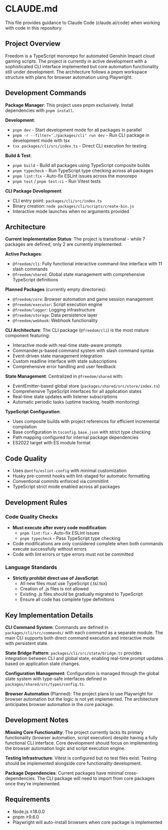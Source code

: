 # CLAUDE.md

This file provides guidance to Claude Code (claude.ai/code) when working with code in this repository.

## Project Overview

Freedom is a TypeScript monorepo for automated Genshin Impact cloud gaming scripts. The project is currently in active development with a sophisticated CLI interface implemented but core automation functionality still under development. The architecture follows a pnpm workspace structure with plans for browser automation using Playwright.

## Development Commands

**Package Manager**: This project uses pnpm exclusively. Install dependencies with `pnpm install`.

**Development**:
- `pnpm dev` - Start development mode for all packages in parallel
- `pnpm -r --filter='./packages/cli' run dev` - Run CLI package in development mode with tsx
- `tsx packages/cli/src/index.ts` - Direct CLI execution for testing

**Build & Test**:
- `pnpm build` - Build all packages using TypeScript composite builds
- `pnpm typecheck` - Run TypeScript type checking across all packages
- `pnpm lint:fix` - Auto-fix ESLint issues across the monorepo
- `pnpm test` / `pnpm test:ci` - Run Vitest tests

**CLI Package Development**:
- CLI entry point: `packages/cli/src/index.ts`
- Binary creation: `node packages/cli/scripts/create-bin.js`
- Interactive mode launches when no arguments provided

## Architecture

**Current Implementation Status**:
The project is transitional - while 7 packages are defined, only 2 are currently implemented:

**Active Packages**:
- `@freedom/cli`: Fully functional interactive command-line interface with 11 slash commands
- `@freedom/shared`: Global state management with comprehensive TypeScript definitions

**Planned Packages** (currently empty directories):
- `@freedom/core`: Browser automation and game session management
- `@freedom/executor`: Script execution engine
- `@freedom/logger`: Logging infrastructure
- `@freedom/storage`: Data persistence layer
- `@freedom/webhook`: Webhook functionality

**CLI Architecture**:
The CLI package (`@freedom/cli`) is the most mature component featuring:
- Interactive mode with real-time state-aware prompts
- Commander.js-based command system with slash command syntax
- Event-driven state management integration
- Custom readline interface with state subscriptions
- Comprehensive error handling and user feedback

**State Management**:
Centralized in `@freedom/shared` with:
- EventEmitter-based global store (`packages/shared/src/store/index.ts`)
- Comprehensive TypeScript interfaces for all application states
- Real-time state updates with listener subscriptions
- Automatic periodic tasks (uptime tracking, health monitoring)

**TypeScript Configuration**:
- Uses composite builds with project references for efficient incremental compilation
- Base configuration in `tsconfig.base.json` with strict type checking
- Path mapping configured for internal package dependencies
- ES2022 target with ES module format

## Code Quality

- Uses `@antfu/eslint-config` with minimal customization
- Husky pre-commit hooks with lint-staged for automatic formatting
- Conventional commits enforced via commitlint
- TypeScript strict mode enabled across all packages

## Development Rules

### Code Quality Checks
- **Must execute after every code modification**:
  - `pnpm lint:fix` - Auto-fix ESLint issues
  - `pnpm typecheck` - Pass TypeScript type checking
- Code modifications are only considered complete when both commands execute successfully without errors
- Code with lint errors or type errors must not be committed

### Language Standards
- **Strictly prohibit direct use of JavaScript**:
  - All new files must use TypeScript (.ts/.tsx)
  - Creation of .js files is not allowed
  - Existing .js files should be gradually migrated to TypeScript
  - Ensure all code has complete type definitions

## Key Implementation Details

**CLI Command System**:
Commands are defined in `packages/cli/src/commands/` with each command as a separate module. The main CLI supports both direct command execution and interactive mode with persistent state.

**State Bridge Pattern**:
`packages/cli/src/state/bridge.ts` provides integration between CLI and global state, enabling real-time prompt updates based on application state changes.

**Configuration Management**:
Configuration is managed through the global state system with type-safe interfaces defined in `packages/shared/src/types/config.ts`.

**Browser Automation** (Planned):
The project plans to use Playwright for browser automation but the logic is not yet implemented. The architecture anticipates browser automation in the core package.

## Development Notes

**Missing Core Functionality**:
The project currently lacks its primary functionality (browser automation, script execution) despite having a fully functional CLI interface. Core development should focus on implementing the browser automation logic and script execution engine.

**Testing Infrastructure**:
Vitest is configured but no test files exist. Testing should be implemented alongside core functionality development.

**Package Dependencies**:
Current packages have minimal cross-dependencies. The CLI package will need to import from core packages once they're implemented.

## Requirements

- Node.js ≥18.0.0
- pnpm ≥9.6.0
- Playwright will auto-install browsers when core package is implemented
